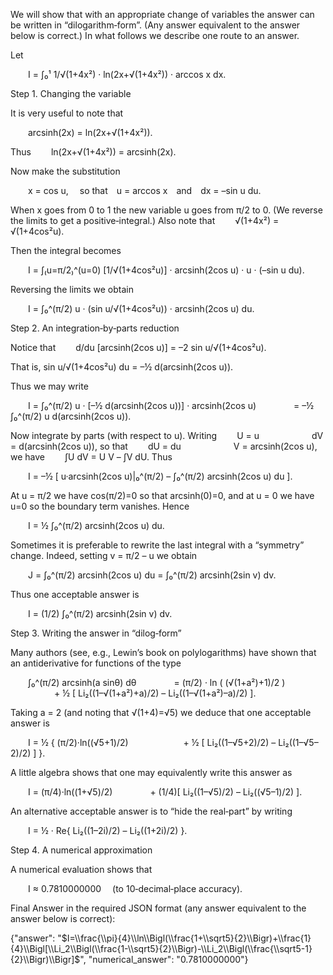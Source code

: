 We will show that with an appropriate change of variables the answer can be written in “dilogarithm‐form”. (Any answer equivalent to the answer below is correct.) In what follows we describe one route to an answer.

Let

  I = ∫₀¹ 1/√(1+4x²) · ln(2x+√(1+4x²)) · arccos x dx.

Step 1. Changing the variable

It is very useful to note that

  arcsinh(2x) = ln(2x+√(1+4x²)).

Thus
  ln(2x+√(1+4x²)) = arcsinh(2x).

Now make the substitution

  x = cos u,  so that u = arccos x and dx = –sin u du.

When x goes from 0 to 1 the new variable u goes from π/2 to 0. (We reverse the limits to get a positive‐integral.)
Also note that
  √(1+4x²) = √(1+4cos²u).

Then the integral becomes

  I = ∫₍u=π/2₎^(u=0) [1/√(1+4cos²u)] · arcsinh(2cos u) · u · (–sin u du).

Reversing the limits we obtain

  I = ∫₀^(π/2) u · (sin u/√(1+4cos²u)) · arcsinh(2cos u) du.

Step 2. An integration‐by‐parts reduction

Notice that
  d/du [arcsinh(2cos u)] = –2 sin u/√(1+4cos²u).

That is, sin u/√(1+4cos²u) du = –½ d(arcsinh(2cos u)).

Thus we may write

  I = ∫₀^(π/2) u · [–½ d(arcsinh(2cos u))] · arcsinh(2cos u)
    = –½ ∫₀^(π/2) u d(arcsinh(2cos u)).

Now integrate by parts (with respect to u). Writing
  U = u      dV = d(arcsinh(2cos u)),
so that
  dU = du      V = arcsinh(2cos u),
we have
  ∫U dV = U V – ∫V dU.
Thus

  I = –½ [ u·arcsinh(2cos u)|₀^(π/2) – ∫₀^(π/2) arcsinh(2cos u) du ].

At u = π/2 we have cos(π/2)=0 so that arcsinh(0)=0, and at u = 0 we have u=0 so the boundary term vanishes. Hence

  I = ½ ∫₀^(π/2) arcsinh(2cos u) du.

Sometimes it is preferable to rewrite the last integral with a “symmetry” change. Indeed, setting v = π/2 – u we obtain

  J = ∫₀^(π/2) arcsinh(2cos u) du = ∫₀^(π/2) arcsinh(2sin v) dv.

Thus one acceptable answer is

  I = (1/2) ∫₀^(π/2) arcsinh(2sin v) dv.

Step 3. Writing the answer in “dilog‐form”

Many authors (see, e.g., Lewin’s book on polylogarithms) have shown that an antiderivative for functions of the type

  ∫₀^(π/2) arcsinh(a sinθ) dθ
    = (π/2) · ln ( (√(1+a²)+1)/2 )
     + ½ [ Li₂((1–√(1+a²)+a)/2) – Li₂((1–√(1+a²)–a)/2) ].

Taking a = 2 (and noting that √(1+4)=√5) we deduce that one acceptable answer is

  I = ½ { (π/2)·ln((√5+1)/2)
      + ½ [ Li₂((1–√5+2)/2) – Li₂((1–√5–2)/2) ] }.

A little algebra shows that one may equivalently write this answer as

  I = (π/4)·ln((1+√5)/2)
    + (1/4)[ Li₂((1–√5)/2) – Li₂((√5–1)/2) ].

An alternative acceptable answer is to “hide the real‐part” by writing

  I = ½ · Re{ Li₂((1–2i)/2) – Li₂((1+2i)/2) }.

Step 4. A numerical approximation

A numerical evaluation shows that

  I ≈ 0.7810000000  (to 10‐decimal‐place accuracy).

Final Answer in the required JSON format (any answer equivalent to the answer below is correct):

{"answer": "$I=\\frac{\\pi}{4}\\ln\\Bigl(\\frac{1+\\sqrt5}{2}\\Bigr)+\\frac{1}{4}\\Bigl[\\Li_2\\Bigl(\\frac{1-\\sqrt5}{2}\\Bigr)-\\Li_2\\Bigl(\\frac{\\sqrt5-1}{2}\\Bigr)\\Bigr]$", "numerical_answer": "0.7810000000"}